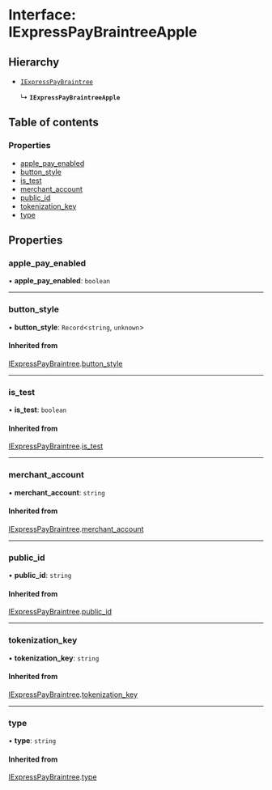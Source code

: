 # Interface: IExpressPayBraintreeApple

## Hierarchy

- [`IExpressPayBraintree`](IExpressPayBraintree.md)

  ↳ **`IExpressPayBraintreeApple`**

## Table of contents

### Properties

- [apple\_pay\_enabled](IExpressPayBraintreeApple.md#apple_pay_enabled)
- [button\_style](IExpressPayBraintreeApple.md#button_style)
- [is\_test](IExpressPayBraintreeApple.md#is_test)
- [merchant\_account](IExpressPayBraintreeApple.md#merchant_account)
- [public\_id](IExpressPayBraintreeApple.md#public_id)
- [tokenization\_key](IExpressPayBraintreeApple.md#tokenization_key)
- [type](IExpressPayBraintreeApple.md#type)

## Properties

### apple\_pay\_enabled

• **apple\_pay\_enabled**: `boolean`

___

### button\_style

• **button\_style**: `Record`<`string`, `unknown`\>

#### Inherited from

[IExpressPayBraintree](IExpressPayBraintree.md).[button_style](IExpressPayBraintree.md#button_style)

___

### is\_test

• **is\_test**: `boolean`

#### Inherited from

[IExpressPayBraintree](IExpressPayBraintree.md).[is_test](IExpressPayBraintree.md#is_test)

___

### merchant\_account

• **merchant\_account**: `string`

#### Inherited from

[IExpressPayBraintree](IExpressPayBraintree.md).[merchant_account](IExpressPayBraintree.md#merchant_account)

___

### public\_id

• **public\_id**: `string`

#### Inherited from

[IExpressPayBraintree](IExpressPayBraintree.md).[public_id](IExpressPayBraintree.md#public_id)

___

### tokenization\_key

• **tokenization\_key**: `string`

#### Inherited from

[IExpressPayBraintree](IExpressPayBraintree.md).[tokenization_key](IExpressPayBraintree.md#tokenization_key)

___

### type

• **type**: `string`

#### Inherited from

[IExpressPayBraintree](IExpressPayBraintree.md).[type](IExpressPayBraintree.md#type)
